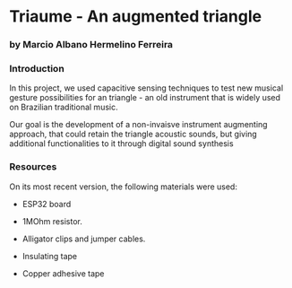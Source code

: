 # Triaume - An augmented triangle
### by  Marcio Albano Hermelino Ferreira

### Introduction

In this project, we used capacitive sensing techniques to test new
musical gesture possibilities for an triangle - an old instrument 
that is widely used on Brazilian traditional music.

Our goal is the development of  a non-invaisve instrument augmenting approach,
that could retain the triangle acoustic sounds, but giving additional functionalities to it through digital sound synthesis



### Resources

On its most recent version, the following materials were used:

- ESP32 board

- 1MOhm resistor.

- Alligator clips and jumper cables.

- Insulating tape

- Copper adhesive tape
